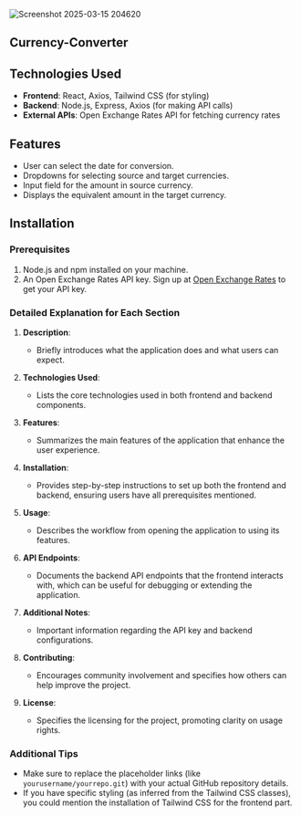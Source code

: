 ![Screenshot 2025-03-15 204620](https://github.com/user-attachments/assets/0f72419b-fc98-42a3-9cc2-222d262c1863)
## Currency-Converter

 
## Technologies Used
- **Frontend**: React, Axios, Tailwind CSS (for styling)
- **Backend**: Node.js, Express, Axios (for making API calls)
- **External APIs**: Open Exchange Rates API for fetching currency rates

## Features
- User can select the date for conversion.
- Dropdowns for selecting source and target currencies.
- Input field for the amount in source currency.
- Displays the equivalent amount in the target currency.

## Installation

### Prerequisites
1. Node.js and npm installed on your machine.
2. An Open Exchange Rates API key. Sign up at [Open Exchange Rates](https://openexchangerates.org/signup) to get your API key.

### Detailed Explanation for Each Section

1. **Description**:
   - Briefly introduces what the application does and what users can expect.

2. **Technologies Used**:
   - Lists the core technologies used in both frontend and backend components.

3. **Features**:
   - Summarizes the main features of the application that enhance the user experience.

4. **Installation**:
   - Provides step-by-step instructions to set up both the frontend and backend, ensuring users have all prerequisites mentioned.

5. **Usage**:
   - Describes the workflow from opening the application to using its features.

6. **API Endpoints**:
   - Documents the backend API endpoints that the frontend interacts with, which can be useful for debugging or extending the application.

7. **Additional Notes**:
   - Important information regarding the API key and backend configurations.

8. **Contributing**:
   - Encourages community involvement and specifies how others can help improve the project.

9. **License**:
   - Specifies the licensing for the project, promoting clarity on usage rights.

### Additional Tips
- Make sure to replace the placeholder links (like `yourusername/yourrepo.git`) with your actual GitHub repository details.
- If you have specific styling (as inferred from the Tailwind CSS classes), you could mention the installation of Tailwind CSS for the frontend part.

